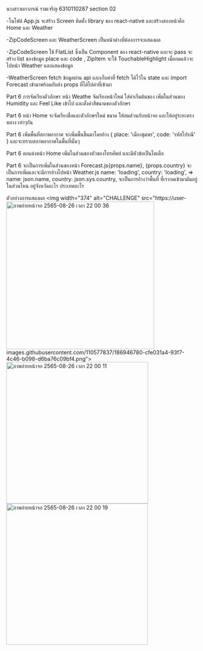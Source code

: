 นางสาวผกาภรณ์ รามเจริญ 6310110287 section 02

-ในไฟล์ App.js จะสร้าง Screen ติดตั้ง library ของ react-native  และสร้างสองหน้าคือ  Home และ Weather  


-ZipCodeScreen และ WeatherScreen เป็นหน้าต่างที่ต้องการจะแสดงผล 

-ZipCodeScreen ใช้ FlatList ซึ่งเป็น Component ของ react-native และจะ pass จะสร้าง list ของข้อมูล place และ code , ZipItem จะใช้ TouchableHighlight เมื่อกดแล้วจะ ไปหน้า Weather และแสดงข้อมูล


-WeatherScreen  fetch ข้อมูลผ่าน api และเก็บค่าที่ fetch ได้ไว้ใน state และ import Forecast เข้ามาพร้อมกับส่ง props ที่ได้ไปค่าที่เข้ามา


Part 6 การจัดเรียงตัวอักษร หน้า Weathe
จัดเรียงหน้าใหม่ ใส่ค่าเริ่มต้นของ เพิ่มในส่วนของ Humidity และ Feel Like เข้าไป และตั้งค่าสีขนาดของตัวอักษร

Part 6 หน้า Home จะจัดเรียงชื่อและตัวอักษรใหม่ ขนาด ให้สมส่วนกับหน้าจอ และให้อยู่ระยะตรงหลาง เท่าๆกัน

Part 6 เพิ่มพื้นที่สภาพอากาศ จะเพิ่มพื้นขึ้นมาโดยอ้าง { place: 'เมืองชุมพร', code: 'รหัสไปรณี' } และจะทราบสภาพอากาศในพื้นที่นั้นๆ 

Part 6 ตกแต่งหน้า Home เพิ่มในส่วนของหัวของโทรศัพท์ และมีหัวข้อเป็นไตเติ้ล

Part 6 จะเป็นการเพิ่มในส่วนของหน้า Forecast.js<Text style={style.location}>{props.name}, {props.country} </Text> จะเป็นการเพิ่มและจะมีการอ้างไปหน้า Weather.js name: 'loading', country: 'loading', =>  name: json.name, country: json.sys.country, จะเป็นการอ้างว่าพื้นที่ ที่เรากดเข้ามามันอยู่ในส่วนไหน อยู่จังหวัดอะไร ประเทศอะไร

ตัวอย่างการแสดงผล
<img width="374" alt="CHALLENGE" src="https://user-<img width="390" alt="ภาพถ่ายหน้าจอ 2565-08-26 เวลา 22 00 36" src="https://user-images.githubusercontent.com/110577837/186946983-fd2ec97d-45da-45b9-bb6c-087b74c6eafb.png">
images.githubusercontent.com/110577837/186946780-cfe031a4-93f7-4c46-b098-d6ba76c09bf4.png">
<img width="374" alt="ภาพถ่ายหน้าจอ 2565-08-26 เวลา 22 00 11" src="https://user-images.githubusercontent.com/110577837/186946854-1c98ebb4-a331-4b31-a61f-cc99e6e78f3c.png">
<img width="373" alt="ภาพถ่ายหน้าจอ 2565-08-26 เวลา 22 00 19" src="https://user-images.githubusercontent.com/110577837/186946943-62b0d60b-48a4-49aa-8569-c1d9f7a487d8.png">
